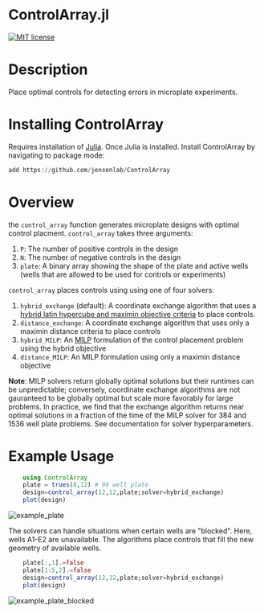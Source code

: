 # ControlArray.jl
[![MIT license](https://img.shields.io/badge/license-MIT-green.svg)](https://github.com/jensenlab/ControlArray/blob/main/LICENSE)


# Description 
Place optimal controls for detecting errors in microplate experiments. 

# Installing ControlArray
 Requires installation of  [Julia](https://julialang.org/downloads/). Once Julia is installed. Install ControlArray by navigating to package mode:  

```julia 
add https://github.com/jensenlab/ControlArray
```

# Overview  
the `control_array` function generates microplate designs with optimal control placment. `control_array` takes three arguments: 
1.  `P`: The number of positive controls in the design 
2.  `N`: The number of negative controls in the design 
3.  `plate`: A binary array showing the shape of the plate and active wells (wells that are allowed to be used for controls or experiments) 

`control_array` places controls using using one of four solvers: 

1. `hybrid_exchange` (default): A coordinate exchange algorithm that uses a [hybrid latin hypercube and maximin objective criteria](https://bookdown.org/rbg/surrogates/chap4.html) to place controls.
2. `distance_exchange`: A coordinate exchange algorithm that uses only a maximin distance criteria to place controls    
3. `hybrid_MILP`: An [MILP](https://en.wikipedia.org/wiki/Integer_programming) formulation of the control placement problem using the hybrid objective
4. `distance_MILP`: An MILP formulation using only a maximin distance objective

**Note**: MILP solvers return globally optimal solutions but their runtimes can be unpredictable; conversely, coordinate exchange algorithms are not gauranteed to be globally optimal but scale more favorably for large problems. In practice, we find that the exchange algorithm returns near optimal solutions in a fraction of the time of the MILP solver for 384 and 1536 well plate problems. See documentation for solver hyperparameters. 
# Example Usage 
```julia
    using ControlArray 
    plate = trues(8,12) # 96 well plate
    design=control_array(12,12,plate;solver=hybrid_exchange)
    plot(design)
```
![example_plate](https://github.com/jensenlab/ControlArray/blob/main/example_plate.svg)  


The solvers can handle situations when certain wells are "blocked". Here, wells A1-E2 are unavailable. The algorithms place controls that fill the new geometry of available wells. 
```julia 
    plate[:,1].=false
    plate[1:5,2].=false
    design=control_array(12,12,plate;solver=hybrid_exchange)
    plot(design)
```
![example_plate_blocked](https://github.com/jensenlab/ControlArray/blob/main/example_plate_blocked.svg)



